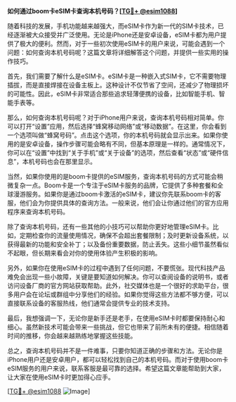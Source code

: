 **如何通过boom卡eSIM卡查询本机号码？[[TG💪+ @esim1088](https://t.me/s/esim1088)]**

随着科技的发展，手机功能越来越强大，而eSIM卡作为新一代的SIM卡技术，已经逐渐被大众接受并广泛使用。无论是iPhone还是安卓设备，eSIM卡都为用户提供了极大的便利。然而，对于一些初次使用eSIM卡的用户来说，可能会遇到一个问题：如何查询本机号码呢？这篇文章将详细解答这个问题，并提供一些实用的操作技巧。

首先，我们需要了解什么是eSIM卡。eSIM卡是一种嵌入式SIM卡，它不需要物理插拔，而是直接焊接在设备主板上。这种设计不仅节省了空间，还减少了物理损坏的可能性。因此，eSIM卡非常适合那些追求轻薄便携的设备，比如智能手机、智能手表等。

那么，如何查询本机号码呢？对于iPhone用户来说，查询本机号码相对简单。你可以打开“设置”应用，然后选择“蜂窝移动网络”或“移动数据”。在这里，你会看到一个选项叫做“蜂窝号码”。点击这个选项，你的本机号码就会显示出来。如果你使用的是安卓设备，操作步骤可能会略有不同，但基本原理是一样的。通常情况下，你可以在“设置”中找到“关于手机”或“关于设备”的选项，然后查看“状态”或“硬件信息”，本机号码也会在那里显示。

当然，如果你使用的是boom卡提供的eSIM服务，查询本机号码的方式可能会稍微复杂一点。Boom卡是一个专注于eSIM卡服务的品牌，它提供了多种套餐和全球漫游服务。如果你是通过boom卡激活的eSIM卡，建议你先联系boom卡的客服，他们会为你提供具体的查询方法。一般来说，他们会让你通过他们的官方应用程序来查询本机号码。

除了查询本机号码，还有一些其他的小技巧可以帮助你更好地管理eSIM卡。比如，定期检查你的流量使用情况，确保不会超出套餐限制；及时更新设备系统，以获得最新的功能和安全补丁；以及备份重要数据，防止丢失。这些小细节虽然看似不起眼，但长期来看会对你的使用体验产生积极的影响。

另外，如果你在使用eSIM卡的过程中遇到了任何问题，不要慌张。现代科技产品难免会出现一些小故障，关键是要知道如何解决。你可以查阅设备的说明书，或者访问设备厂商的官方网站获取帮助。此外，社交媒体也是一个很好的求助平台，很多用户会在论坛或群组中分享他们的经验。如果你觉得这些方法都不够方便，可以直接联系设备的客服热线，他们通常会提供专业的技术支持。

最后，我想强调一下，无论你是新手还是老手，在使用eSIM卡时都要保持耐心和细心。虽然新技术可能会带来一些挑战，但它也带来了前所未有的便捷。相信随着时间的推移，你会越来越熟练地掌握这些技能。

总之，查询本机号码并不是一件难事，只要你知道正确的步骤和方法。无论你是iPhone用户还是安卓用户，都可以轻松找到自己的本机号码。而对于使用boom卡eSIM服务的用户来说，联系客服是最可靠的选择。希望这篇文章能帮助到大家，让大家在使用eSIM卡时更加得心应手。

[[TG💪+ @esim1088](https://t.me/s/esim1088) ![Image](https://i.postimg.cc/4NQfJmqS/Snipaste-2025-05-13-00-14-12.png)]